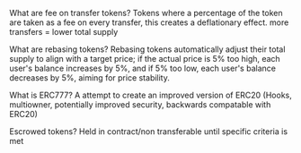 What are fee on transfer tokens?
Tokens where a percentage of the token are taken as a fee on every transfer, this creates a deflationary effect. more transfers = lower total supply

What are rebasing tokens?
Rebasing tokens automatically adjust their total supply to align with a target price; if the actual price is 5% too high, each user's balance increases by 5%, and if 5% too low, each user's balance decreases by 5%, aiming for price stability.

What is ERC777?
A attempt to create an improved version of ERC20 (Hooks, multiowner, potentially improved security, backwards compatable with ERC20)

Escrowed tokens?
Held in contract/non transferable until specific criteria is met
